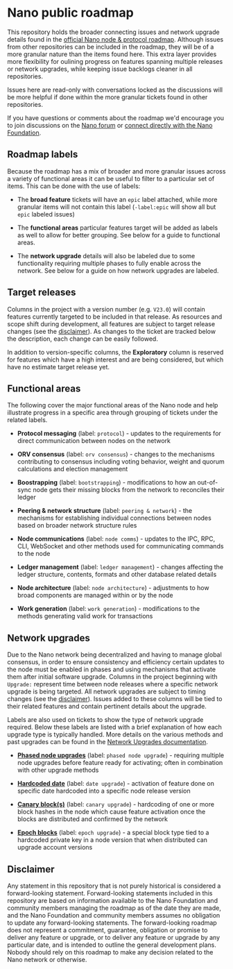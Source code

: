 # Nano public roadmap

This repository holds the broader connecting issues and network upgrade details found in the [official Nano node & protocol roadmap](https://github.com/orgs/nanocurrency/projects/5). Although issues from other repositories can be included in the roadmap, they will be of a more granular nature than the items found here. This extra layer provides more flexibility for oulining progress on features spanning multiple releases or network upgrades, while keeping issue backlogs cleaner in all repositories.

Issues here are read-only with conversations locked as the discussions will be more helpful if done within the more granular tickets found in other repositories.

If you have questions or comments about the roadmap we'd encourage you to join discussions on the [Nano forum](https://forum.nano.org) or [connect directly with the Nano Foundation](https://nano.org/connect).

## Roadmap labels

Because the roadmap has a mix of broader and more granular issues across a variety of functional areas it can be useful to filter to a particular set of items. This can be done with the use of labels:

* The **broad feature** tickets will have an `epic` label attached, while more granular items will not contain this label (`-label:epic` will show all but `epic` labeled issues)

* The **functional areas** particular features target will be added as labels as well to allow for better grouping. See below for a guide to functional areas.

* The **network upgrade** details will also be labeled due to some functionality requiring multiple phases to fully enable across the network. See below for a guide on how network upgrades are labeled.

## Target releases

Columns in the project with a version number (e.g. `V23.0`) will contain features currently targeted to be included in that release. As resources and scope shift during development, all features are subject to target release changes (see the [disclaimer](#disclaimer)). As changes to the ticket are tracked below the description, each change can be easily followed.

In addition to version-specific columns, the **Exploratory** column is reserved for features which have a high interest and are being considered, but which have no estimate target release yet.

## Functional areas

The following cover the major functional areas of the Nano node and help illustrate progress in a specific area through grouping of tickets under the related labels.

* **Protocol messaging** (label: `protocol`) - updates to the requirements for direct communication between nodes on the network

* **ORV consensus** (label: `orv consensus`) - changes to the mechanisms contributing to consensus including voting behavior, weight and quorum calculations and election management 

* **Boostrapping** (label: `bootstrapping`) - modifications to how an out-of-sync node gets their missing blocks from the network to reconciles their ledger

* **Peering & network structure** (label: `peering & network`) - the mechanisms for establishing individual connections between nodes based on broader network structure rules

* **Node communications** (label: `node comms`) - updates to the IPC, RPC, CLI, WebSocket and other methods used for communicating commands to the node

* **Ledger management** (label: `ledger management`) - changes affecting the ledger structure, contents, formats and other database related details

* **Node architecture** (label: `node architecture`) - adjustments to how broad components are managed within or by the node

* **Work generation** (label: `work generation`) - modifications to the methods generating valid work for transactions


## Network upgrades

Due to the Nano network being decentralized and having to manage global consensus, in order to ensure consistency and efficiency certain updates to the node must be enabled in phases and using mechanisms that activate them after initial software upgrade. Columns in the project beginning with `Upgrade:` represent time between node releases where a specific network upgrade is being targeted. All network upgrades are subject to timing changes (see the [disclaimer](#disclaimer)). Issues added to these columns will be tied to their related features and contain pertinent details about the upgrade.

Labels are also used on tickets to show the type of network upgrade required. Below these labels are listed with a brief explanation of how each upgrade type is typically handled. More details on the various methods and past upgrades can be found in the [Network Upgrades documentation](https://docs.nano.org/releases/network-upgrades/).

* **[Phased node upgrades](https://docs.nano.org/releases/network-upgrades/#phased-node-upgrades)** (label: `phased node upgrade`) - requiring multiple node upgrades before feature ready for activating; often in combination with other upgrade methods

* **[Hardcoded date](https://docs.nano.org/releases/network-upgrades/#hardcoded-date)** (label: `date upgrade`) - activation of feature done on specific date hardcoded into a specific node release version

* **[Canary block(s)](https://docs.nano.org/releases/network-upgrades/#canary-blocks)** (label: `canary upgrade`) - hardcoding of one or more block hashes in the node which cause feature activation once the blocks are distributed and confirmed by the network

* **[Epoch blocks](https://docs.nano.org/releases/network-upgrades/#epoch-blocks)** (label: `epoch upgrade`) - a special block type tied to a hardcoded private key in a node version that when distributed can upgrade account versions


## Disclaimer 

Any statement in this repository that is not purely historical is considered a forward-looking statement. Forward-looking statements included in this repository are based on information available to the Nano Foundation and community members managing the roadmap as of the date they are made, and the Nano Foundation and community members assumes no obligation to update any forward-looking statements. The forward-looking roadmap does not represent a commitment, guarantee, obligation or promise to deliver any feature or upgrade, or to deliver any feature or upgrade by any particular date, and is intended to outline the general development plans. Nobody should rely on this roadmap to make any decision related to the Nano network or otherwise.